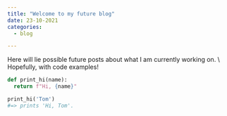 ```yaml
---
title: "Welcome to my future blog"
date: 23-10-2021
categories:
  - blog

---
```


Here will lie possible future posts about what I am currently working on. \\
Hopefully, with code examples!

```python
def print_hi(name):
  return f"Hi, {name}"

print_hi('Tom')
#=> prints 'Hi, Tom'.
```
